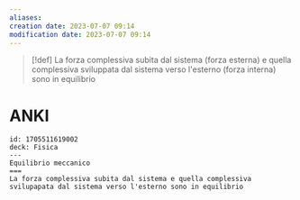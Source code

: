 ```yaml
---
aliases: 
creation date: 2023-07-07 09:14
modification date: 2023-07-07 09:14
---
```


>[!def]
>La forza complessiva subita dal sistema (forza esterna) e quella complessiva sviluppata dal sistema verso l'esterno (forza interna) sono in equilibrio

# ANKI

```anki
id: 1705511619002
deck: Fisica
---
Equilibrio meccanico
===
La forza complessiva subita dal sistema e quella complessiva svilupapata dal sistema verso l'esterno sono in equilibrio
```
